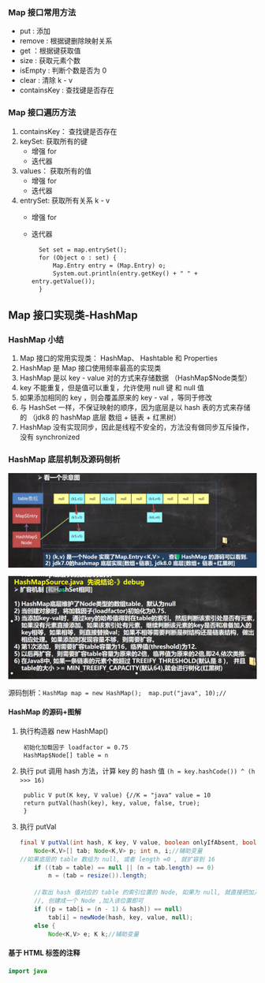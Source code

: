 ### Map 接口常用方法
- put : 添加
- remove : 根据键删除映射关系
- get ：根据键获取值
- size : 获取元素个数
- isEmpty : 判断个数是否为 0
- clear : 清除 k - v
- containsKey : 查找键是否存在
### Map 接口遍历方法
1. containsKey： 查找键是否存在
2. keySet: 获取所有的键
    - 增强 for
    - 迭代器
3. values： 获取所有的值
    - 增强 for
    - 迭代器
4. entrySet: 获取所有关系 k - v
    - 增强 for
    - 迭代器
  
            Set set = map.entrySet();
            for (Object o : set) {
                Map.Entry entry = (Map.Entry) o;
                System.out.println(entry.getKey() + " " + entry.getValue());
            }

## Map 接口实现类-HashMap
### HashMap 小结
1. Map 接口的常用实现类： HashMap、 Hashtable 和 Properties
2. HashMap 是 Map 接口使用频率最高的实现类
3. HashMap 是以 key - value 对的方式来存储数据 （HashMap$Node类型）
4. key 不能重复，但是值可以重复，允许使用 null 键 和 null 值
5. 如果添加相同的 key ，则会覆盖原来的 key - val ，等同于修改
6. 与 HashSet 一样，不保证映射的顺序，因为底层是以 hash 表的方式来存储的 （jdk8 的 hashMap 底层 数组 + 链表 + 红黑树）
7. HashMap 没有实现同步，因此是线程不安全的，方法没有做同步互斥操作，没有 synchronized

### HashMap 底层机制及源码刨析
![Alt text](pictures/java后端入门第17天.png)

![Alt text](pictures/java后端入门第17天01.png) 

源码刨析：```HashMap map = new HashMap();  map.put("java", 10);// ```

#### HashMap 的源码+图解
1. 执行构造器 new HashMap()

        初始化加载因子 loadfactor = 0.75
        HashMap$Node[] table = n
2. 执行 put 调用 hash 方法，计算 key 的 hash 值 ```(h = key.hashCode()) ^ (h >>> 16)```

        public V put(K key, V value) {//K = "java" value = 10
        return putVal(hash(key), key, value, false, true);
        }
3. 执行 putVal

    ```java 
    final V putVal(int hash, K key, V value, boolean onlyIfAbsent, boolean evict) {
        Node<K,V>[] tab; Node<K,V> p; int n, i;//辅助变量
    //如果底层的 table 数组为 null, 或者 length =0 , 就扩容到 16
        if ((tab = table) == null || (n = tab.length) == 0)
            n = (tab = resize()).length;
        
        //取出 hash 值对应的 table 的索引位置的 Node, 如果为 null, 就直接把加入的 k-v
        //, 创建成一个 Node ,加入该位置即可
        if ((p = tab[i = (n - 1) & hash]) == null)
            tab[i] = newNode(hash, key, value, null);
        else {
            Node<K,V> e; K k;//辅助变量
    ```

#### 基于 HTML 标签的注释

```java {line-numbers}
import java


```






